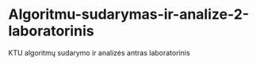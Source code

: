 # Algoritmu-sudarymas-ir-analize-2-laboratorinis
KTU algoritmų sudarymo ir analizės antras laboratorinis

